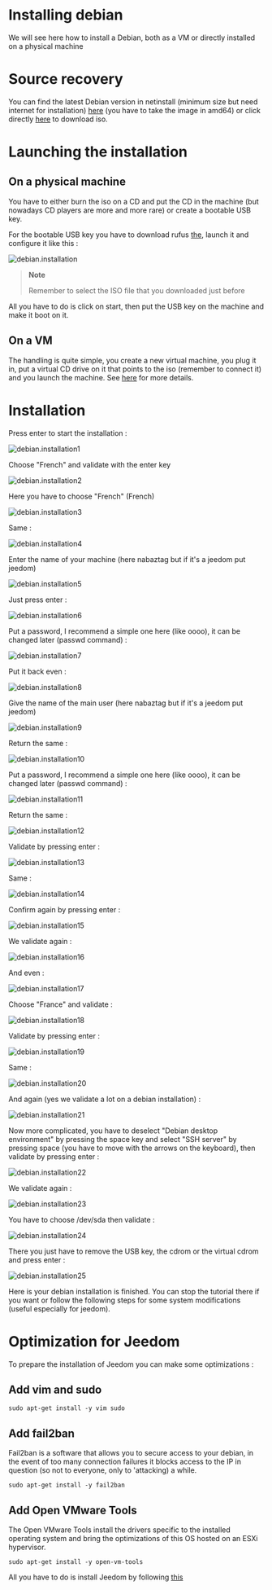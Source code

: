 # Installing debian

We will see here how to install a Debian, both as a VM or directly installed on a physical machine

# Source recovery

You can find the latest Debian version in netinstall (minimum size but need internet for installation) [here](https://www.debian.org/CD/netinst) (you have to take the image in amd64) or click directly [here](http://cdimage.debian.org/debian-cd/10.4.0/amd64/iso-cd/debian-10.4.0-amd64-netinst.iso) to download iso.

# Launching the installation

## On a physical machine

You have to either burn the iso on a CD and put the CD in the machine (but nowadays CD players are more and more rare) or create a bootable USB key.

For the bootable USB key you have to download rufus [the](http://rufus.akeo.ie/downloads/rufus-2.9.exe), launch it and configure it like this :

![debian.installation](images/debian.installation.PNG)

> **Note**
>
> Remember to select the ISO file that you downloaded just before

All you have to do is click on start, then put the USB key on the machine and make it boot on it.

## On a VM

The handling is quite simple, you create a new virtual machine, you plug it in, put a virtual CD drive on it that points to the iso (remember to connect it) and you launch the machine. See [here](https://doc.jeedom.com/en_US/howto/doc-howto-vmware.creer_une_vm.html) for more details.

# Installation

Press enter to start the installation :

![debian.installation1](images/debian.installation1.PNG)

Choose "French" and validate with the enter key

![debian.installation2](images/debian.installation2.PNG)

Here you have to choose "French" (French)

![debian.installation3](images/debian.installation3.PNG)

Same :

![debian.installation4](images/debian.installation4.PNG)

Enter the name of your machine (here nabaztag but if it's a jeedom put jeedom)

![debian.installation5](images/debian.installation5.PNG)

Just press enter :

![debian.installation6](images/debian.installation6.PNG)

Put a password, I recommend a simple one here (like oooo), it can be changed later (passwd command) :

![debian.installation7](images/debian.installation7.PNG)

Put it back even :

![debian.installation8](images/debian.installation8.PNG)

Give the name of the main user (here nabaztag but if it's a jeedom put jeedom)

![debian.installation9](images/debian.installation9.PNG)

Return the same :

![debian.installation10](images/debian.installation10.PNG)

Put a password, I recommend a simple one here (like oooo), it can be changed later (passwd command) :

![debian.installation11](images/debian.installation11.PNG)

Return the same :

![debian.installation12](images/debian.installation12.PNG)

Validate by pressing enter :

![debian.installation13](images/debian.installation13.PNG)

Same :

![debian.installation14](images/debian.installation14.PNG)

Confirm again by pressing enter :

![debian.installation15](images/debian.installation15.PNG)

We validate again :

![debian.installation16](images/debian.installation16.PNG)

And even :

![debian.installation17](images/debian.installation17.PNG)

Choose "France" and validate :

![debian.installation18](images/debian.installation18.PNG)

Validate by pressing enter :

![debian.installation19](images/debian.installation19.PNG)

Same :

![debian.installation20](images/debian.installation20.PNG)

And again (yes we validate a lot on a debian installation) :

![debian.installation21](images/debian.installation21.PNG)

Now more complicated, you have to deselect "Debian desktop environment" by pressing the space key and select "SSH server" by pressing space (you have to move with the arrows on the keyboard), then validate by pressing enter :

![debian.installation22](images/debian.installation22.PNG)

We validate again :

![debian.installation23](images/debian.installation23.PNG)

You have to choose /dev/sda then validate :

![debian.installation24](images/debian.installation24.PNG)

There you just have to remove the USB key, the cdrom or the virtual cdrom and press enter :

![debian.installation25](images/debian.installation25.PNG)

Here is your debian installation is finished. You can stop the tutorial there if you want or follow the following steps for some system modifications (useful especially for jeedom).

# Optimization for Jeedom

To prepare the installation of Jeedom you can make some optimizations :

## Add vim and sudo

``sudo apt-get install -y vim sudo``

## Add fail2ban

Fail2ban is a software that allows you to secure access to your debian, in the event of too many connection failures it blocks access to the IP in question (so not to everyone, only to 'attacking) a while.

``sudo apt-get install -y fail2ban``

## Add Open VMware Tools

The Open VMware Tools install the drivers specific to the installed operating system and bring the optimizations of this OS hosted on an ESXi hypervisor.

``sudo apt-get install -y open-vm-tools``

All you have to do is install Jeedom by following [this](https://doc.jeedom.com/en_US/installation/cli)
